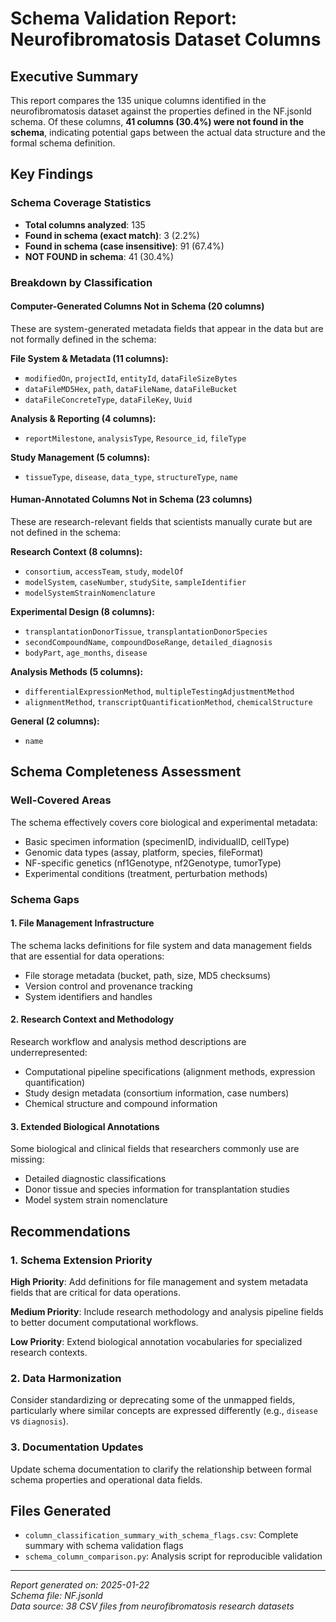 # Schema Validation Report: Neurofibromatosis Dataset Columns

## Executive Summary

This report compares the 135 unique columns identified in the neurofibromatosis dataset against the properties defined in the NF.jsonld schema. Of these columns, **41 columns (30.4%) were not found in the schema**, indicating potential gaps between the actual data structure and the formal schema definition.

## Key Findings

### Schema Coverage Statistics
- **Total columns analyzed**: 135
- **Found in schema (exact match)**: 3 (2.2%)
- **Found in schema (case insensitive)**: 91 (67.4%)
- **NOT FOUND in schema**: 41 (30.4%)

### Breakdown by Classification

#### Computer-Generated Columns Not in Schema (20 columns)
These are system-generated metadata fields that appear in the data but are not formally defined in the schema:

**File System & Metadata (11 columns):**
- `modifiedOn`, `projectId`, `entityId`, `dataFileSizeBytes`
- `dataFileMD5Hex`, `path`, `dataFileName`, `dataFileBucket`
- `dataFileConcreteType`, `dataFileKey`, `Uuid`

**Analysis & Reporting (4 columns):**
- `reportMilestone`, `analysisType`, `Resource_id`, `fileType`

**Study Management (5 columns):**
- `tissueType`, `disease`, `data_type`, `structureType`, `name`

#### Human-Annotated Columns Not in Schema (23 columns)
These are research-relevant fields that scientists manually curate but are not defined in the schema:

**Research Context (8 columns):**
- `consortium`, `accessTeam`, `study`, `modelOf`
- `modelSystem`, `caseNumber`, `studySite`, `sampleIdentifier`
- `modelSystemStrainNomenclature`

**Experimental Design (8 columns):**
- `transplantationDonorTissue`, `transplantationDonorSpecies`
- `secondCompoundName`, `compoundDoseRange`, `detailed_diagnosis`
- `bodyPart`, `age_months`, `disease`

**Analysis Methods (5 columns):**
- `differentialExpressionMethod`, `multipleTestingAdjustmentMethod`
- `alignmentMethod`, `transcriptQuantificationMethod`, `chemicalStructure`

**General (2 columns):**
- `name`

## Schema Completeness Assessment

### Well-Covered Areas
The schema effectively covers core biological and experimental metadata:
- Basic specimen information (specimenID, individualID, cellType)
- Genomic data types (assay, platform, species, fileFormat)
- NF-specific genetics (nf1Genotype, nf2Genotype, tumorType)
- Experimental conditions (treatment, perturbation methods)

### Schema Gaps

#### 1. File Management Infrastructure
The schema lacks definitions for file system and data management fields that are essential for data operations:
- File storage metadata (bucket, path, size, MD5 checksums)
- Version control and provenance tracking
- System identifiers and handles

#### 2. Research Context and Methodology
Research workflow and analysis method descriptions are underrepresented:
- Computational pipeline specifications (alignment methods, expression quantification)
- Study design metadata (consortium information, case numbers)
- Chemical structure and compound information

#### 3. Extended Biological Annotations
Some biological and clinical fields that researchers commonly use are missing:
- Detailed diagnostic classifications
- Donor tissue and species information for transplantation studies
- Model system strain nomenclature

## Recommendations

### 1. Schema Extension Priority
**High Priority**: Add definitions for file management and system metadata fields that are critical for data operations.

**Medium Priority**: Include research methodology and analysis pipeline fields to better document computational workflows.

**Low Priority**: Extend biological annotation vocabularies for specialized research contexts.

### 2. Data Harmonization
Consider standardizing or deprecating some of the unmapped fields, particularly where similar concepts are expressed differently (e.g., `disease` vs `diagnosis`).

### 3. Documentation Updates
Update schema documentation to clarify the relationship between formal schema properties and operational data fields.

## Files Generated
- `column_classification_summary_with_schema_flags.csv`: Complete summary with schema validation flags
- `schema_column_comparison.py`: Analysis script for reproducible validation

---
*Report generated on: 2025-01-22*  
*Schema file: NF.jsonld*  
*Data source: 38 CSV files from neurofibromatosis research datasets*
